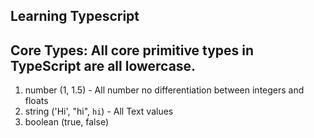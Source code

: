 ## Learning Typescript

## Core Types: All core primitive types in TypeScript are all lowercase.

1. number (1, 1.5) - All number no differentiation between integers and floats
2. string ('Hi', "hi", `hi`) - All Text values
3. boolean (true, false)
